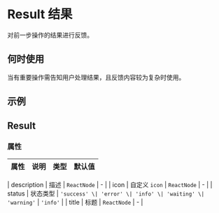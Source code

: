 # Result 结果

对前一步操作的结果进行反馈。

## 何时使用

当有重要操作需告知用户处理结果，且反馈内容较为复杂时使用。

## 示例

<code src="./demos/demo1.tsx"></code>

## Result

### 属性

| 属性 | 说明 | 类型 | 默认值 |
| ---- | ---- | ---- | ------ |

| description | 描述 | `ReactNode` | - |
| icon | 自定义 `icon` | `ReactNode` | - |
| status | 状态类型 | `'success' \| 'error' \| 'info' \| 'waiting' \| 'warning'` | `'info'` |
| title | 标题 | `ReactNode` | - |
